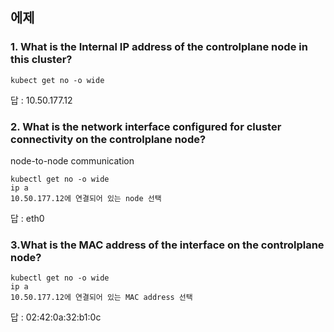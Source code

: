 ## 에제

### 1. What is the Internal IP address of the controlplane node in this cluster?

```
kubect get no -o wide
```

답 : 10.50.177.12

### 2. What is the network interface configured for cluster connectivity on the controlplane node?
node-to-node communication

```
kubectl get no -o wide
ip a
10.50.177.12에 연결되어 있는 node 선택
```
답 : eth0

### 3.What is the MAC address of the interface on the controlplane node?
```
kubectl get no -o wide
ip a
10.50.177.12에 연결되어 있는 MAC address 선택
```
답 : 02:42:0a:32:b1:0c



